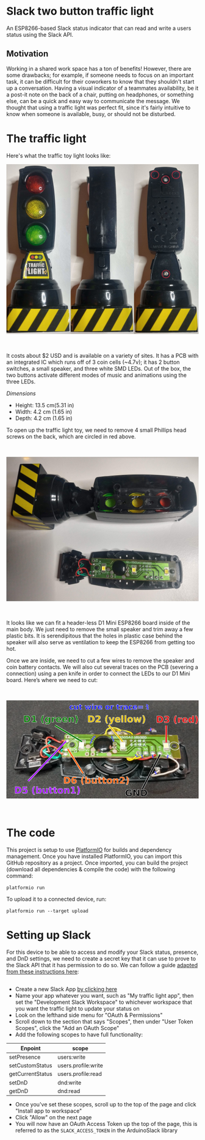 # Slack two button traffic light
An ESP8266-based Slack status indicator that can read and write a users status using the Slack API.

## Motivation
Working in a shared work space has a ton of benefits! However, there are some drawbacks; for example, if someone needs to focus on an important task, it can be difficult for their coworkers to know that they shouldn't start up a conversation. Having a visual indicator of a teammates availability, be it a post-it note on the back of a chair, putting on headphones, or something else, can be a quick and easy way to communicate the message. We thought that using a traffic light was perfect fit, since it's fairly intuitive to know when someone is available, busy, or should not be disturbed. 


# The traffic light
Here's what the traffic toy light looks like:
<br>

![traffic light toy](https://github.com/willblev/Slack_two_button_traffic_light/blob/main/images/traffic_light_lineup.png?raw=true)

<br>

It costs about $2 USD and is available on a variety of sites. It has a PCB with an integrated IC which runs off of 3 coin cells (~4.7v); it has 2 button switches, a small speaker, and three white SMD LEDs. Out of the box, the two buttons activate different modes of music and animations using the three LEDs. 

*Dimensions*
- Height: 13.5 cm(5.31 in)
- Width: 4.2 cm (1.65 in)
- Depth: 4.2 cm (1.65 in)


To open up the traffic light toy, we need to remove 4 small Phillips head screws on the back, which are circled in red above. 

<br>

![taking it apart](https://github.com/willblev/Slack_two_button_traffic_light/blob/main/images/taken_apart.jpg?raw=true)

<br>


It looks like we can fit a header-less D1 Mini ESP8266 board inside of the main body. We just need to remove the small speaker and trim away a few plastic bits. It is serendipitous that the holes in plastic case behind the speaker will also serve as ventilation to keep the ESP8266 from getting too hot. 


Once we are inside, we need to cut a few wires to remove the speaker and coin battery contacts. We will also cut several traces on the PCB (severing a connection) using a pen knife in order to connect the LEDs to our D1 Mini board. Here’s where we need to cut:

<br>

![traffic light schematic](https://github.com/willblev/Slack_two_button_traffic_light/blob/main/images/traffic_light_schematic.png?raw=true)

<br>

# The code

This project is setup to use [PlatformIO](https://platformio.org/) for builds and dependency management. Once you have installed PlatformIO, you can import this GitHub repository as a project. Once imported, you can build the project (download all dependencies & compile the code) with the following command:

```
platformio run
```

To upload it to a connected device, run:
```
platformio run --target upload
```


# Setting up Slack

For this device to be able to access and modify your Slack status, presence, and DnD settings, we need to create a secret key that it can use to prove to the Slack API that it has permission to do so. We can follow a guide [adapted from these instructions here](https://github.com/witnessmenow/arduino-slack-api#getting-auth-token-this-may-change):

##
- Create a new Slack App [by clicking here](https://api.slack.com/apps)
- Name your app whatever you want, such as "My traffic light app", then set the "Development Slack Workspace" to whichever workspace that you want the traffic light to update your status on
- Look on the lefthand side menu for "OAuth & Permissions"
- Scroll down to the section that says "Scopes", then under "User Token Scopes", click the "Add an OAuth Scope"
- Add the following scopes to have full functionality:

| Enpoint        | scope           |
| ------------- |-------------|
| setPresence      | users:write |
| setCustomStatus      | users.profile:write |
| getCurrentStatus |   users.profile:read |
| <undef> setDnD   |  dnd:write   |
| <undef> getDnD   |  dnd:read    |

- Once you've set these scopes, scroll up to the top of the page and click "Install app to workspace"
- Click "Allow" on the next page
- You will now have an OAuth Access Token up the top of the page, this is referred to as the `SLACK_ACCESS_TOKEN` in the ArduinoSlack library

